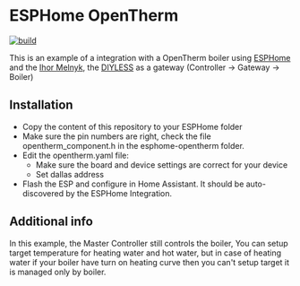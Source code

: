 # ESPHome OpenTherm

[![build](https://github.com/rsciriano/ESPHome-OpenTherm/actions/workflows/build.yml/badge.svg)](https://github.com/rsciriano/ESPHome-OpenTherm/actions/workflows/build.yml)

This is an example of a integration with a OpenTherm boiler using [ESPHome](https://esphome.io/) and the [Ihor Melnyk](http://ihormelnyk.com/opentherm_adapter), the [DIYLESS](https://diyless.com/product/esp8266-opentherm-gateway) as a gateway (Controller -> Gateway -> Boiler)

## Installation
- Copy the content of this repository to your ESPHome folder
- Make sure the pin numbers are right, check the file opentherm_component.h in the esphome-opentherm folder.
- Edit the opentherm.yaml file:
    - Make sure the board and device settings are correct for your device
    - Set dallas address
- Flash the ESP and configure in Home Assistant. It should be auto-discovered by the ESPHome Integration.

## Additional info
In this example, the Master Controller still controls the boiler, You can setup target temperature for heating water and hot water, but in case of heating water if your boiler have turn on heating curve then you can't setup target it is managed only by boiler.